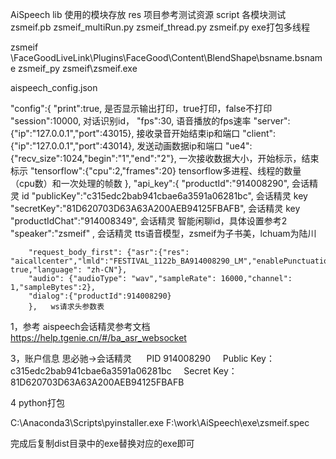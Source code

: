 AiSpeech 
    lib 使用的模块存放
    res 项目参考测试资源
    script 各模块测试
    zsmeif.pb
    zsmeif_multiRun.py
    zsmeif_thread.py
    zsmeif.py exe打包多线程

zsmeif
    \FaceGoodLiveLink\Plugins\FaceGood\Content\BlendShape\bsname.bsname
zsmeif_py
    zsmeif\zsmeif.exe


aispeech_config.json

"config":{
    "print":true, 是否显示输出打印，true打印，false不打印
    "session":10000, 对话识别id，
    "fps":30, 语音播放的fps速率
    "server":{"ip":"127.0.0.1","port":43015}, 接收录音开始结束ip和端口
    "client":{"ip":"127.0.0.1","port":43014}, 发送动画数据ip和端口
    "ue4":{"recv_size":1024,"begin":"1","end":"2"}, 一次接收数据大小，开始标示，结束标示
    "tensorflow":{"cpu":2,"frames":20} tensorflow多进程、线程的数量（cpu数）和一次处理的帧数
},
    "api_key":{
        "productId":"914008290", 会话精灵 id
        "publicKey":"c315edc2bab941cbae6a3591a06281bc", 会话精灵 key
        "secretKey":"81D620703D63A63A200AEB94125FBAFB", 会话精灵 key
        "productIdChat":"914008349", 会话精灵 智能闲聊id，具体设置参考2
        "speaker":"zsmeif" , 会话精灵 tts语音模型，zsmeif为子书美，lchuam为陆川

        "request_body_first": {"asr":{"res": "aicallcenter","lmld":"FESTIVAL_1122b_BA914008290_LM","enablePunctuation": true,"language": "zh-CN"},
        "audio": {"audioType": "wav","sampleRate": 16000,"channel": 1,"sampleBytes":2},
        "dialog":{"productId":914008290}
        },   ws请求头参数表


1，参考 aispeech会话精灵参考文档 https://help.tgenie.cn/#/ba_asr_websocket


3，账户信息
思必驰->会话精灵 
    PID 914008290
    Public Key：c315edc2bab941cbae6a3591a06281bc
    Secret Key：81D620703D63A63A200AEB94125FBAFB

4 python打包

C:\Anaconda3\Scripts\pyinstaller.exe F:\work\AiSpeech\exe\zsmeif.spec

完成后复制dist目录中的exe替换对应的exe即可
